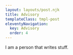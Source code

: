 ```yaml
---
layout: layouts/post.njk
title: Advisory
templateClass: tmpl-post
eleventyNavigation:
  key: Advisory
  order: 4
---
```


I am a person that writes stuff.
